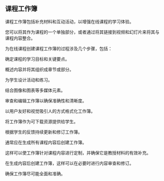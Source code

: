 ## 课程工作簿

课程工作簿包括补充材料和互动活动，以增强在线课程的学习体验。

您可以将其作为课程的一个单独部分，或者通过将其链接到视频和幻灯片来将其与课程内容整合。

为在线课程创建课程工作簿的过程涉及几个步骤，包括：

确定课程的学习目标和关键要点。

概述内容并将其组织成章节或部分。

为学生设计活动和练习。

结合图像和图表等多媒体元素。

审查和编辑工作簿以确保准确性和清晰度。

以用户友好和视觉吸引人的方式格式化工作簿。

将工作簿作为可下载资源提供给学生。

根据学生的反馈持续更新和修订工作簿。

通常应在生成所有课程内容后创建工作簿。

这样可以使工作簿针对课程内容进行定制，并确保它是教授材料的有效补充。

在生成内容后创建工作簿，这样可以在必要时进行内容审查和修订。

确保工作簿尽可能全面和准确。
